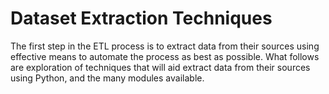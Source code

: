 # Dataset Extraction Techniques

The first step in the ETL process is to extract data from their sources using effective means to automate the process as best as possible.  What follows are exploration of techniques that will aid extract data from their sources using Python, and the many modules available.
